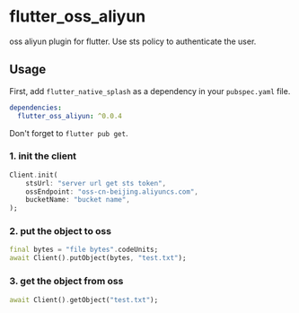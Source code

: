 # flutter_oss_aliyun

oss aliyun plugin for flutter. Use sts policy to authenticate the user.

## Usage
First, add `flutter_native_splash` as a dependency in your `pubspec.yaml` file.
```yaml
dependencies:
  flutter_oss_aliyun: ^0.0.4
```
Don't forget to `flutter pub get`.

### 1. init the client
```dart
Client.init(
    stsUrl: "server url get sts token",
    ossEndpoint: "oss-cn-beijing.aliyuncs.com",
    bucketName: "bucket name",
);
```

### 2. put the object to oss
```dart
final bytes = "file bytes".codeUnits;
await Client().putObject(bytes, "test.txt");
```

### 3. get the object from oss
```dart
await Client().getObject("test.txt");
```


